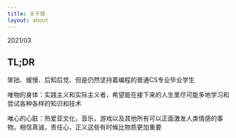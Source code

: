 ```yaml
---
title: 关于我
layout: about
---
```


2021/03

## TL;DR

笨拙、缓慢、后知后觉、但是仍然坚持着编程的普通CS专业毕业学生

唯物的身体：实践主义和实际主义者，希望能在接下来的人生里尽可能多地学习和尝试各种各样的知识和技术

唯心的心脏：热爱亚文化，音乐，游戏以及其他所有可以正面激发人类情感的事物。相信真诚，责任心，正义这些有时候比物质更加重要